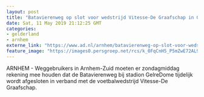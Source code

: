 ```yaml
---
layout: post
title: "Batavierenweg op slot voor wedstrijd Vitesse-De Graafschap in GelreDome"
date: Sat, 11 May 2019 21:12:25 GMT
categories: 
- gelderland 
- arnhem 
externe_link: "https://www.ad.nl/arnhem/batavierenweg-op-slot-voor-wedstrijd-vitesse-de-graafschap-in-gelredome~a73c622f/"
feature_image: "https://images0.persgroep.net/rcs/k_0FqCnH5_P5mZwE72AL96gkSk4/diocontent/147822733/_fitwidth/400/?appId=21791a8992982cd8da851550a453bd7f&quality=0.7"
---
```


ARNHEM - Weggebruikers in Arnhem-Zuid moeten er zondagmiddag rekening mee houden dat de Batavierenweg bij stadion GelreDome tijdelijk wordt afgesloten in verband met de voetbalwedstrijd Vitesse-De Graafschap.
